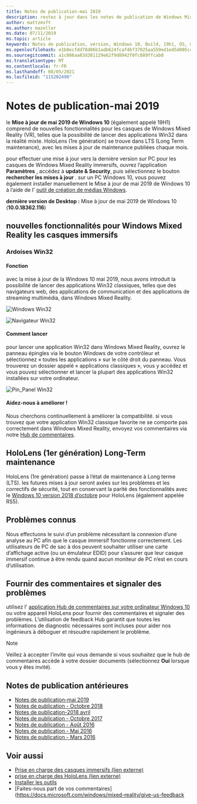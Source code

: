 ```yaml
---
title: Notes de publication-mai 2019
description: restez à jour dans les notes de publication de Windows Mixed Reality pour la mise à jour du Windows 10 avec la version 19H1.
author: mattzmsft
ms.author: mazeller
ms.date: 07/11/2019
ms.topic: article
keywords: Notes de publication, version, Windows 10, Build, 19h1, OS, mai 2019
ms.openlocfilehash: e1b0ecfdd78d86b1adb624fcaf4bf37025aa559ed1ed5d005c40dc24f3a784b8
ms.sourcegitcommit: a1c086aa83d381129e62f9d8942f0fc889ffcab0
ms.translationtype: MT
ms.contentlocale: fr-FR
ms.lasthandoff: 08/05/2021
ms.locfileid: "115202490"
---
```

# <a name="release-notes---may-2019"></a>Notes de publication-mai 2019

le **Mise à jour de mai 2019 de Windows 10** (également appelé 19H1) comprend de nouvelles fonctionnalités pour les casques de Windows Mixed Reality (VR), telles que la possibilité de lancer des applications Win32 dans la réalité mixte. HoloLens (1re génération) se trouve dans LTS (Long Term maintenance), avec les mises à jour de maintenance publiées chaque mois.

pour effectuer une mise à jour vers la dernière version sur PC pour les casques de Windows Mixed Reality immersifs, ouvrez l’application **Paramètres** , accédez à **update & Security**, puis sélectionnez le bouton **rechercher les mises à jour** . sur un PC Windows 10, vous pouvez également installer manuellement le Mise à jour de mai 2019 de Windows 10 à l’aide de l' [outil de création de médias Windows](https://www.microsoft.com/software-download/windows10).

**dernière version de Desktop :** Mise à jour de mai 2019 de Windows 10 (**10.0.18362.116**)<br>

## <a name="new-features-for-windows-mixed-reality-immersive-headsets"></a>nouvelles fonctionnalités pour Windows Mixed Reality les casques immersifs

### <a name="win32-slates"></a>Ardoises Win32

#### <a name="what-does-it-do"></a>Fonction 
avec la mise à jour de la Windows 10 mai 2019, nous avons introduit la possibilité de lancer des applications Win32 classiques, telles que des navigateurs web, des applications de communication et des applications de streaming multimédia, dans Windows Mixed Reality. 

![Windows Win32](images/mr-win32-slates-1.png)

![Navigateur Win32](images/mr-win32-slates-2.png)

#### <a name="how-to-launch"></a>Comment lancer
pour lancer une application Win32 dans Windows Mixed Reality, ouvrez le panneau épingles via le bouton Windows de votre contrôleur et sélectionnez « toutes les applications » sur le côté droit du panneau.  Vous trouverez un dossier appelé « applications classiques », vous y accédez et vous pouvez sélectionner et lancer la plupart des applications Win32 installées sur votre ordinateur.

![Pin_Panel Win32](images/mr-win32-slates-pinspanel.png)

#### <a name="help-us-improve"></a>Aidez-nous à améliorer !
Nous cherchons continuellement à améliorer la compatibilité.  si vous trouvez que votre application Win32 classique favorite ne se comporte pas correctement dans Windows Mixed Reality, envoyez vos commentaires via notre [Hub de commentaires](https://support.microsoft.com//help/4021566/windows-10-send-feedback-to-microsoft-with-feedback-hub).

## <a name="hololens-1st-gen-long-term-servicing"></a>HoloLens (1er génération) Long-Term maintenance

HoloLens (1re génération) passe à l’état de maintenance à Long terme (LTS). les futures mises à jour seront axées sur les problèmes et les correctifs de sécurité, tout en conservant la parité des fonctionnalités avec le [Windows 10 version 2018 d’octobre](release-notes-october-2018.md) pour HoloLens (également appelée RS5). 

## <a name="known-issues"></a>Problèmes connus

Nous effectuons le suivi d’un problème nécessitant la connexion d’une analyse au PC afin que le casque immersif fonctionne correctement. Les utilisateurs de PC de sac à dos peuvent souhaiter utiliser une carte d’affichage active (ou un émulateur EDID) pour s’assurer que leur casque immersif continue à être rendu quand aucun moniteur de PC n’est en cours d’utilisation. 

## <a name="provide-feedback-and-report-issues"></a>Fournir des commentaires et signaler des problèmes

utilisez l' [application Hub de commentaires sur votre ordinateur Windows 10](/windows/mixed-reality/give-us-feedback) ou votre appareil HoloLens pour fournir des commentaires et signaler des problèmes. L’utilisation de feedback Hub garantit que toutes les informations de diagnostic nécessaires sont incluses pour aider nos ingénieurs à déboguer et résoudre rapidement le problème.

>[!NOTE]
>Veillez à accepter l’invite qui vous demande si vous souhaitez que le hub de commentaires accède à votre dossier documents (sélectionnez **Oui** lorsque vous y êtes invité).

## <a name="prior-release-notes"></a>Notes de publication antérieures

* [Notes de publication-mai 2019](release-notes-may-2019.md)
* [Notes de publication - Octobre 2018](release-notes-october-2018.md)
* [Notes de publication-2018 avril](release-notes-april-2018.md)
* [Notes de publication - Octobre 2017](release-notes-october-2017.md)
* [Notes de publication - Août 2016](release-notes-august-2016.md)
* [Notes de publication - Mai 2016](release-notes-may-2016.md)
* [Notes de publication - Mars 2016](release-notes-march-2016.md)

## <a name="see-also"></a>Voir aussi
* [Prise en charge des casques immersifs (lien externe)](./troubleshooting-windows-mixed-reality.md)
* [prise en charge des HoloLens (lien externe)](https://support.microsoft.com/products/hololens)
* [Installer les outils](/windows/mixed-reality/develop/install-the-tools)
* [Faites-nous part de vos commentaires] (https://docs.microsoft.com/windows/mixed-reality/give-us-feedback